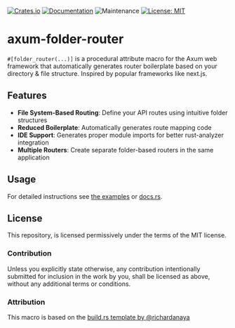 
[![Crates.io](https://img.shields.io/crates/v/axum-folder-router)](https://crates.io/crates/axum-folder-router)
[![Documentation](https://docs.rs/axum-folder-router/badge.svg)](https://docs.rs/axum-folder-router)
![Maintenance](https://img.shields.io/badge/maintenance-actively--developed-brightgreen.svg)
[![License: MIT](https://img.shields.io/badge/License-MIT-yellow.svg)](https://opensource.org/licenses/MIT)

# axum-folder-router

```#[folder_router(...)]``` is a procedural attribute macro for the Axum web framework that automatically generates router boilerplate based on your directory & file structure. 
Inspired by popular frameworks like next.js.

## Features

- **File System-Based Routing**: Define your API routes using intuitive folder structures
- **Reduced Boilerplate**: Automatically generates route mapping code
- **IDE Support**: Generates proper module imports for better rust-analyzer integration
- **Multiple Routers**: Create separate folder-based routers in the same application

## Usage

For detailed instructions see [the examples](./examples) or [docs.rs](https://docs.rs/axum-folder-router).

## License

This repository, is licensed permissively under the terms of the MIT license.

### Contribution

Unless you explicitly state otherwise, any contribution intentionally submitted for inclusion in the work by you, shall be licensed as above, without any additional terms or conditions.

### Attribution

This macro is based on the [build.rs template by @richardanaya](https://github.com/richardanaya/axum-folder-router-htmx)
